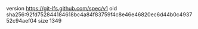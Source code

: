 version https://git-lfs.github.com/spec/v1
oid sha256:92fd752844184618bc4a84f83759f4c8e46e46820ec6d44b0c493752c94aef04
size 1349
